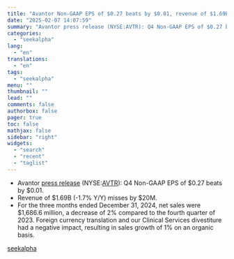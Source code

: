 ```yaml
---
title: "Avantor Non-GAAP EPS of $0.27 beats by $0.01, revenue of $1.69B misses by $20M"
date: "2025-02-07 14:07:59"
summary: "Avantor press release (NYSE:AVTR): Q4 Non-GAAP EPS of $0.27 beats by $0.01. Revenue of $1.69B (-1.7% Y/Y) misses by $20M. For the three months ended December 31, 2024, net sales were $1,686.6 million, a decrease of 2% compared to the fourth quarter of 2023. Foreign currency translation and our Clinical..."
categories:
  - "seekalpha"
lang:
  - "en"
translations:
  - "en"
tags:
  - "seekalpha"
menu: ""
thumbnail: ""
lead: ""
comments: false
authorbox: false
pager: true
toc: false
mathjax: false
sidebar: "right"
widgets:
  - "search"
  - "recent"
  - "taglist"
---
```


* Avantor [press release](https://seekingalpha.com/pr/19995356-avantor-reports-fourth-quarter-and-full-year-2024-results) (NYSE:[AVTR](https://seekingalpha.com/symbol/AVTR "Avantor, Inc.")): Q4 Non-GAAP EPS of $0.27  beats by $0.01.
* Revenue of $1.69B (-1.7% Y/Y)  misses by $20M.
* For the three months ended December 31, 2024, net sales were $1,686.6 million, a decrease of 2% compared to the fourth quarter of 2023. Foreign currency translation and our Clinical Services divestiture had a negative impact, resulting in sales growth of 1% on an organic basis.

[seekalpha](https://seekingalpha.com/news/4405037-avantor-non-gaap-eps-of-0_27-beats-by-0_01-revenue-of-1_69b-misses-by-20m)
